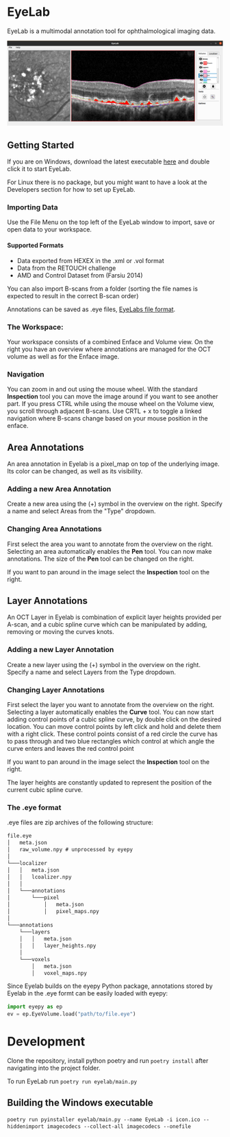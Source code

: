 # EyeLab

EyeLab is a multimodal annotation tool for ophthalmological imaging data.

![EyeLab](docs/EyeLab.png)

## Getting Started
If you are on Windows, download the latest executable [here](https://uni-bonn.sciebo.de/s/k2pgagrecRZeRcY) and double click it to start EyeLab.

For Linux there is no package, but you might want to have a look at the Developers section for how to set up EyeLab.

### Importing Data

Use the File Menu on the top left of the EyeLab window to import, save or open data to your workspace.


#### Supported Formats

+ Data exported from HEXEX in the .xml or .vol format
+ Data from the RETOUCH challenge
+ AMD and Control Dataset from  (Farsiu 2014)

You can also import B-scans from a folder (sorting the file names is expected to result in the correct B-scan order)

Annotations can be saved as .eye files, [EyeLabs file format](###-the-.eye-format).


### The Workspace:

Your workspace consists of a combined Enface and Volume view. On the right you have an overview
where annotations are managed for the OCT volume as well as for the Enface image.

### Navigation

You can zoom in and out using the mouse wheel. With the standard **Inspection** tool you can
move the image around if you want to see another part. If you press CTRL while using the mouse
wheel on the Volume view, you scroll through adjacent B-scans. Use CRTL + x to toggle a
linked navigation where B-scans change based on your mouse position in the enface.

## Area Annotations

An area annotation in Eyelab is a pixel_map on top of the underlying image. Its color can
be changed, as well as its visibility.

### Adding a new Area Annotation

Create a new area using the (+) symbol in the overview on the right. Specify a name
and select Areas from the "Type" dropdown.

### Changing Area Annotations

First select the area you want to annotate from the overview on the right. Selecting an
area automatically enables the **Pen** tool. You can now make annotations. The size of the
**Pen** tool can be changed on the right.

If you want to pan around in the image select the **Inspection** tool on the right.

## Layer Annotations

An OCT Layer in Eyelab is combination of explicit layer heights provided per A-scan,
and a cubic spline curve which can be manipulated by adding, removing or moving the
curves knots.

### Adding a new Layer Annotation

Create a new layer using the (+) symbol in the overview on the right. Specify a name
and select Layers from the Type dropdown.

### Changing Layer Annotations

First select the layer you want to annotate from the overview on the right. Selecting a
layer automatically enables the **Curve** tool. You can now start adding control points
of a cubic spline curve, by double click on the desired location. You can move control
points by left click and hold and delete them with a right click.
These control points consist of a red circle the curve has to pass through and two
blue rectangles which control at which angle the curve enters and leaves the red control
point

If you want to pan around in the image select the **Inspection** tool on the right.

The layer heights are constantly updated to represent the position of the current cubic
spline curve.


### The .eye format
.eye files are zip archives of the following structure:
```
file.eye
│   meta.json
│   raw_volume.npy # unprocessed by eyepy
│
└───localizer
│   │   meta.json
│   │   lcoalizer.npy
│   │
│   └───annotations
│       └───pixel
│           │   meta.json
│           │   pixel_maps.npy
│
└───annotations
    └───layers
    │   │   meta.json
    │   │   layer_heights.npy
    │
    └───voxels
        │   meta.json
        │   voxel_maps.npy
```

Since Eyelab builds on the eyepy Python package, annotations stored by Eyelab in the .eye formt can be easily loaded with eyepy:


```python
import eyepy as ep
ev = ep.EyeVolume.load("path/to/file.eye")
```

# Development

Clone the repository, install python poetry and run `poetry install` after navigating into the project folder.

To run EyeLab run `poetry run eyelab/main.py`
## Building the Windows executable

```shell
poetry run pyinstaller eyelab/main.py --name EyeLab -i icon.ico --hiddenimport imagecodecs --collect-all imagecodecs --onefile
```
